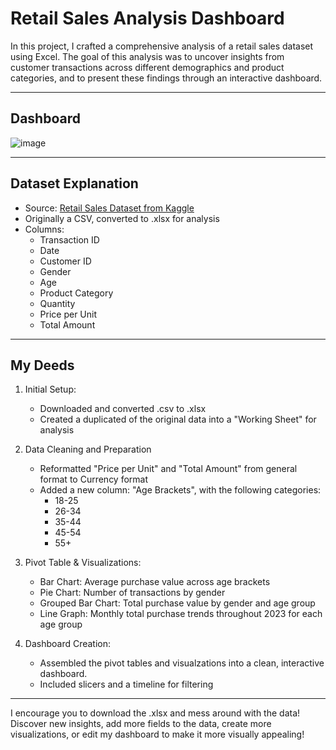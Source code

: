 # Retail Sales Analysis Dashboard

In this project, I crafted a comprehensive analysis of a retail sales dataset using Excel. The goal of this analysis was to uncover insights from customer transactions across different demographics and product categories, and to present these findings through an interactive dashboard. 

-----

## Dashboard
![image](https://github.com/user-attachments/assets/0f287340-78bf-475d-809b-75d356ab222d)

-----

## Dataset Explanation 

- Source: [Retail Sales Dataset from Kaggle](https://www.kaggle.com/datasets/mohammadtalib786/retail-sales-dataset)
- Originally a CSV, converted to .xlsx for analysis
- Columns:
  - Transaction ID
  - Date
  - Customer ID
  - Gender
  - Age
  - Product Category
  - Quantity
  - Price per Unit
  - Total Amount

-----

## My Deeds

1. Initial Setup:
   - Downloaded and converted .csv to .xlsx
   - Created a duplicated of the original data into a "Working Sheet" for analysis

2. Data Cleaning and Preparation
   - Reformatted "Price per Unit" and "Total Amount" from general format to Currency format
   - Added a new column: "Age Brackets", with the following categories:
       - 18-25
       - 26-34
       - 35-44
       - 45-54
       - 55+

3. Pivot Table & Visualizations:
   - Bar Chart: Average purchase value across age brackets
   - Pie Chart: Number of transactions by gender
   - Grouped Bar Chart: Total purchase value by gender and age group
   - Line Graph: Monthly total purchase trends throughout 2023 for each age group

 4. Dashboard Creation:
    - Assembled the pivot tables and visualzations into a clean, interactive dashboard.
    - Included slicers and a timeline for filtering 

-----
I encourage you to download the .xlsx and mess around with the data! Discover new insights, add more fields to the data, create more visualizations, or edit my dashboard to make it more visually appealing!

